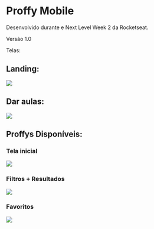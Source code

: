 # Proffy Mobile

Desenvolvido durante e Next Level Week 2 da Rocketseat.

Versão 1.0

Telas:

## Landing:
![](https://i.imgur.com/atvQIRj.png)

## Dar aulas:
![](https://i.imgur.com/Jnn5bWc.png)

## Proffys Disponíveis:
### Tela inicial
![](https://i.imgur.com/gBvRLe5.png)
### Filtros + Resultados
![](https://i.imgur.com/GB5D8fY.png)
### Favoritos
![](https://i.imgur.com/zfaSplR.png)